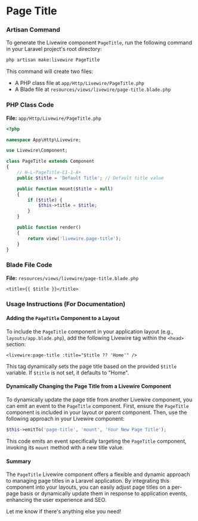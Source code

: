# Page Title

### Artisan Command
To generate the Livewire component `PageTitle`, run the following command in your Laravel project's root directory:

```bash
php artisan make:livewire PageTitle
```

This command will create two files:
- A PHP class file at `app/Http/Livewire/PageTitle.php`
- A Blade file at `resources/views/livewire/page-title.blade.php`

### PHP Class Code

**File:** `app/Http/Livewire/PageTitle.php`

```php
<?php

namespace App\Http\Livewire;

use Livewire\Component;

class PageTitle extends Component
{
    // H-L-PageTitle-C1-1-A+
    public $title = 'Default Title'; // Default title value

    public function mount($title = null)
    {
        if ($title) {
            $this->title = $title;
        }
    }

    public function render()
    {
        return view('livewire.page-title');
    }
}
```

### Blade File Code

**File:** `resources/views/livewire/page-title.blade.php`

```blade
<title>{{ $title }}</title>
```

### Usage Instructions (For Documentation)

#### Adding the `PageTitle` Component to a Layout

To include the `PageTitle` component in your application layout (e.g., `layouts/app.blade.php`), add the following Livewire tag within the `<head>` section:

```blade
<livewire:page-title :title="$title ?? 'Home'" />
```

This tag dynamically sets the page title based on the provided `$title` variable. If `$title` is not set, it defaults to "Home".

#### Dynamically Changing the Page Title from a Livewire Component

To dynamically update the page title from another Livewire component, you can emit an event to the `PageTitle` component. First, ensure the `PageTitle` component is included in your layout or parent component. Then, use the following approach in your Livewire component:

```php
$this->emitTo('page-title', 'mount', 'Your New Page Title');
```

This code emits an event specifically targeting the `PageTitle` component, invoking its `mount` method with a new title value.

#### Summary

The `PageTitle` Livewire component offers a flexible and dynamic approach to managing page titles in a Laravel application. By integrating this component into your layouts, you can easily adjust page titles on a per-page basis or dynamically update them in response to application events, enhancing the user experience and SEO.

Let me know if there's anything else you need!